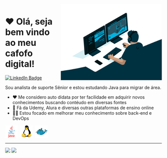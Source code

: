 <img src = "dev.gif" width = "325px" align = "right">

# ❤ Olá, seja bem vindo ao meu cafofo digital!
  <div id="badges">
  <a href = "https://github.com/EdsonSFreitas">
    <img src="https://img.shields.io/badge/LinkedIn-blue?style=for-the-badge&logo=linkedin&logoColor=white" alt="LinkedIn Badge"/>
  </a>
</div>

Sou analista de suporte Sênior e estou estudando Java para migrar de área.

- ❤ Me considero auto didata por ter facilidade em adquirir novos conhecimentos buscando contéudo em diversas fontes
- 💙 Fã da Udemy, Alura e diversas outras plataformas de ensino online
- 👩‍💻 Estou focado em melhorar meu conhecimento sobre back-end e DevOps

<div>
  <img src="https://github.com/devicons/devicon/blob/master/icons/java/java-original-wordmark.svg" title="Java" alt="Java" width="40" height="40"/>&nbsp;
  <img src="https://github.com/devicons/devicon/blob/master/icons/linux/linux-original.svg" title="Linux" alt="Linux" width="40" height="40"/>&nbsp;
  <img src="https://github.com/devicons/devicon/blob/master/icons/docker/docker-original.svg" title="Docker/Podman" alt="Docker/Podman"" width="40" height="40"/>&nbsp;
</div>

---


<div align = "left">
<img height = "200em" src="https://github-readme-stats.vercel.app/api/top-langs/?username=EdsonSFreitas&show_icons=true&theme=bear&count_private=true"/>
<img height = "200em" src="https://github-readme-stats.vercel.app/api?username=EdsonSFreitas&show_icons=true&show_icons=true&theme=bear&count_private=true" />
</div>
